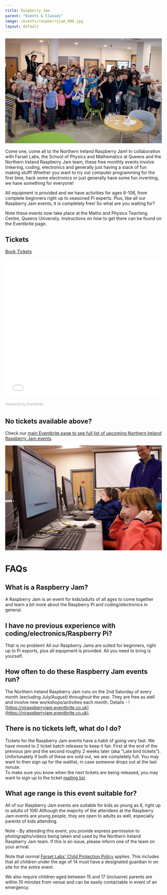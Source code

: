 ```yaml
---
title: Raspberry Jam
parent: "Events & Classes"
image: /events/raspberryjam_800.jpg
layout: default
---
```


![RaspberryJam](/events/raspberryjam_group_1000.jpg)
   
Come one, come all to the Northern Ireland Raspberry Jam!
In collaboration with Farset Labs, the School of Physics and Mathematics at Queens and the Northern Ireland Raspberry Jam team, these free monthly events involve tinkering, coding, electronics and generally just having a stack of fun making stuff!
Whether you want to try out computer programming for the first time, hack some electronics or just generally have some fun inventing, we have something for everyone!

All equipment is provided and we have activities for ages 6-106, from complete beginners right up to seasoned Pi experts. Plus, like all our Raspberry Jam events, it is completely free!
So what are you waiting for?

Note these events now take place at the Maths and Physics Teaching Centre, Queens University. Instructions on how to get there can be found on the Eventbrite page.

## Tickets

[Book Tickets](https://www.eventbrite.co.uk/o/northern-ireland-raspberry-jam-12781086687)

<div style="width:100%; text-align:left;"><iframe src="//eventbrite.co.uk/tickets-external?eid=35329063179&ref=etckt" frameborder="0" height="445" width="100%" vspace="0" hspace="0" marginheight="5" marginwidth="5" scrolling="auto" allowtransparency="true"></iframe><div style="font-family:Helvetica, Arial; font-size:12px; padding:10px 0 5px; margin:2px; width:100%; text-align:left;" ><a class="powered-by-eb" style="color: #ADB0B6; text-decoration: none;" target="_blank" href="http://www.eventbrite.co.uk/">Powered by Eventbrite</a></div></div>

## No tickets available above?
Check our [main Eventbrite page to see full list of upcoming Northern Ireland Raspberry Jam events](https://www.eventbrite.co.uk/o/northern-ireland-raspberry-jam-12781086687).

![](raspberryjam_kids_1000.jpg)

# FAQs

## What is a Raspberry Jam?

A Raspberry Jam is an event for kids/adults of all ages to come together and learn a bit more about the Raspberry Pi and coding/electronics in general.

## I have no previous experience with coding/electronics/Raspberry Pi?

That is no problem! All our Raspberry Jams are suited for beginners, right up to Pi exports, plus all equipment is provided. All you need to bring is yourself.

## How often to do these Raspberry Jam events run?

The Northern Ireland Raspberry Jam runs on the 2nd Saturday of every month (excluding July/August) throughout the year. They are free as well and involve new workshops/activities each month. Details - ![https://niraspberryjam.eventbrite.co.uk](https://niraspberryjam.eventbrite.co.uk).

## There is no tickets left, what do I do?

Tickets for the Raspberry Jam events have a habit of going very fast. We have moved to 2 ticket batch releases to keep it fair. First at the end of the previous jam and the second roughly 2 weeks later (aka "Late bird tickets"). Unfortunately if both of these are sold out, we are completely full. You may want to then sign up for the waitlist, in case someone drops out at the last minute.   
To make sure you know when the next tickets are being released, you may want to sign up to the ticket [mailing list](http://eepurl.com/bRD1AD).

## What age range is this event suitable for?

All of our Raspberry Jam events are suitable for kids as young as 6, right up to adults of 106! Although the majority of the attendees at the Raspberry Jam events are young people, they are open to adults as well, especially parents of kids attending.

Note - By attending this event, you provide express permission to photographs/videos being taken and used by the Northern Ireland Raspberry Jam team. If this is an issue, please inform one of the team on your arrival.

Note that normal [Farset Labs' Child Protection Policy](/about/child_protection.html) applies. This includes that all children under the age of 14 must have a designated guardian in on site for the entire event.

We also require children aged between 15 and 17 (inclusive) parents are within 10 minutes from venue and can be easily contactable in event of an emergency.

